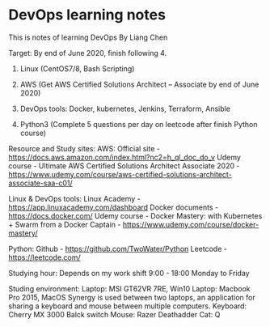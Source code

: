 # DevOps learning notes

This is notes of learning DevOps By Liang Chen

Target:
By end of June 2020, finish following 4.

1. Linux (CentOS7/8, Bash Scripting)

2. AWS (Get AWS Certified Solutions Architect – Associate by end of June 2020)

3. DevOps tools: Docker, kubernetes, Jenkins, Terraform, Ansible

4. Python3 (Complete 5 questions per day on leetcode after finish Python course)

Resource and Study sites:
AWS:
Official site - https://docs.aws.amazon.com/index.html?nc2=h_ql_doc_do_v
Udemy course - Ultimate AWS Certified Solutions Architect Associate 2020 - https://www.udemy.com/course/aws-certified-solutions-architect-associate-saa-c01/

Linux & DevOps tools:
Linux Academy - https://app.linuxacademy.com/dashboard
Docker documents - https://docs.docker.com/
Udemy course - Docker Mastery: with Kubernetes + Swarm from a Docker Captain - https://www.udemy.com/course/docker-mastery/

Python:
Github - https://github.com/TwoWater/Python
Leetcode - https://leetcode.com/

Studying hour:
Depends on my work shift
9:00 - 18:00 Monday to Friday

Studing environment:
Laptop: MSI GT62VR 7RE, Win10
Laptop: Macbook Pro 2015, MacOS
Synergy is used between two laptops, an application for sharing a keyboard and mouse between multiple computers.
Keyboard: Cherry MX 3000 Balck switch
Mouse: Razer Deathadder
Cat: Q
